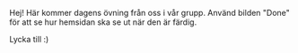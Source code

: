 Hej! Här kommer dagens övning från oss i vår grupp. Använd bilden "Done" för att se hur hemsidan ska se ut när den är färdig.

Lycka till :)
